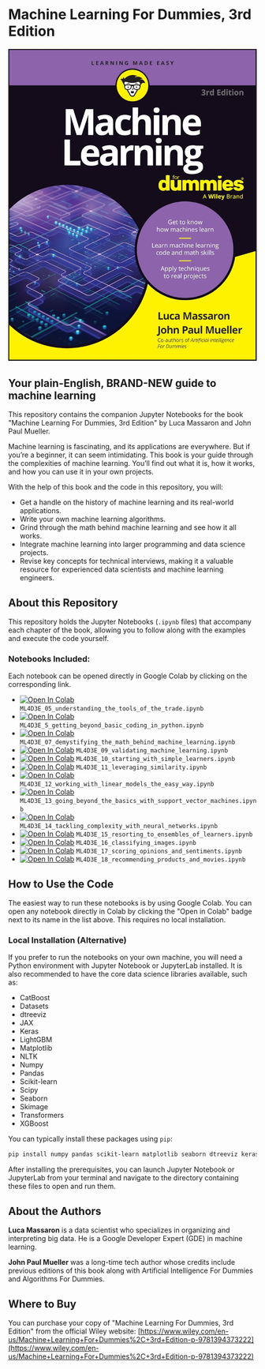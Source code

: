 # Machine Learning For Dummies, 3rd Edition

![Book Cover](81AkdcZ5FoL._SL1500_.jpg)

## Your plain-English, BRAND-NEW guide to machine learning

This repository contains the companion Jupyter Notebooks for the book "Machine Learning For Dummies, 3rd Edition" by Luca Massaron and John Paul Mueller.

Machine learning is fascinating, and its applications are everywhere. But if you’re a beginner, it can seem intimidating. This book is your guide through the complexities of machine learning. You’ll find out what it is, how it works, and how you can use it in your own projects.

With the help of this book and the code in this repository, you will:
*   Get a handle on the history of machine learning and its real-world applications.
*   Write your own machine learning algorithms.
*   Grind through the math behind machine learning and see how it all works.
*   Integrate machine learning into larger programming and data science projects.
*   Revise key concepts for technical interviews, making it a valuable resource for experienced data scientists and machine learning engineers.

## About this Repository

This repository holds the Jupyter Notebooks (`.ipynb` files) that accompany each chapter of the book, allowing you to follow along with the examples and execute the code yourself.

### Notebooks Included:

Each notebook can be opened directly in Google Colab by clicking on the corresponding link.

*   [![Open In Colab](https://colab.research.google.com/assets/colab-badge.svg)](https://colab.research.google.com/github/lmassaron/ml4dummies_3ed/blob/main/ML4D3E_05_understanding_the_tools_of_the_trade.ipynb) `ML4D3E_05_understanding_the_tools_of_the_trade.ipynb`
*   [![Open In Colab](https://colab.research.google.com/assets/colab-badge.svg)](https://colab.research.google.com/github/lmassaron/ml4dummies_3ed/blob/main/ML4D3E_5_getting_beyond_basic_coding_in_python.ipynb) `ML4D3E_5_getting_beyond_basic_coding_in_python.ipynb`
*   [![Open In Colab](https://colab.research.google.com/assets/colab-badge.svg)](https://colab.research.google.com/github/lmassaron/ml4dummies_3ed/blob/main/ML4D3E_07_demystifying_the_math_behind_machine_learning.ipynb) `ML4D3E_07_demystifying_the_math_behind_machine_learning.ipynb`
*   [![Open In Colab](https://colab.research.google.com/assets/colab-badge.svg)](https://colab.research.google.com/github/lmassaron/ml4dummies_3ed/blob/main/ML4D3E_09_validating_machine_learning.ipynb) `ML4D3E_09_validating_machine_learning.ipynb`
*   [![Open In Colab](https://colab.research.google.com/assets/colab-badge.svg)](https://colab.research.google.com/github/lmassaron/ml4dummies_3ed/blob/main/ML4D3E_10_starting_with_simple_learners.ipynb) `ML4D3E_10_starting_with_simple_learners.ipynb`
*   [![Open In Colab](https://colab.research.google.com/assets/colab-badge.svg)](https://colab.research.google.com/github/lmassaron/ml4dummies_3ed/blob/main/ML4D3E_11_leveraging_similarity.ipynb) `ML4D3E_11_leveraging_similarity.ipynb`
*   [![Open In Colab](https://colab.research.google.com/assets/colab-badge.svg)](https://colab.research.google.com/github/lmassaron/ml4dummies_3ed/blob/main/ML4D3E_12_working_with_linear_models_the_easy_way.ipynb) `ML4D3E_12_working_with_linear_models_the_easy_way.ipynb`
*   [![Open In Colab](https://colab.research.google.com/assets/colab-badge.svg)](https://colab.research.google.com/github/lmassaron/ml4dummies_3ed/blob/main/ML4D3E_13_going_beyond_the_basics_with_support_vector_machines.ipynb) `ML4D3E_13_going_beyond_the_basics_with_support_vector_machines.ipynb`
*   [![Open In Colab](https://colab.research.google.com/assets/colab-badge.svg)](https://colab.research.google.com/github/lmassaron/ml4dummies_3ed/blob/main/ML4D3E_14_tackling_complexity_with_neural_networks.ipynb) `ML4D3E_14_tackling_complexity_with_neural_networks.ipynb`
*   [![Open In Colab](https://colab.research.google.com/assets/colab-badge.svg)](https://colab.research.google.com/github/lmassaron/ml4dummies_3ed/blob/main/ML4D3E_15_resorting_to_ensembles_of_learners.ipynb) `ML4D3E_15_resorting_to_ensembles_of_learners.ipynb`
*   [![Open In Colab](https://colab.research.google.com/assets/colab-badge.svg)](https://colab.research.google.com/github/lmassaron/ml4dummies_3ed/blob/main/ML4D3E_16_classifying_images.ipynb) `ML4D3E_16_classifying_images.ipynb`
*   [![Open In Colab](https://colab.research.google.com/assets/colab-badge.svg)](https://colab.research.google.com/github/lmassaron/ml4dummies_3ed/blob/main/ML4D3E_17_scoring_opinions_and_sentiments.ipynb) `ML4D3E_17_scoring_opinions_and_sentiments.ipynb`
*   [![Open In Colab](https://colab.research.google.com/assets/colab-badge.svg)](https://colab.research.google.com/github/lmassaron/ml4dummies_3ed/blob/main/ML4D3E_18_recommending_products_and_movies.ipynb) `ML4D3E_18_recommending_products_and_movies.ipynb`

## How to Use the Code

The easiest way to run these notebooks is by using Google Colab. You can open any notebook directly in Colab by clicking the "Open in Colab" badge next to its name in the list above. This requires no local installation.

### Local Installation (Alternative)

If you prefer to run the notebooks on your own machine, you will need a Python environment with Jupyter Notebook or JupyterLab installed. It is also recommended to have the core data science libraries available, such as:

*   CatBoost
*   Datasets
*   dtreeviz
*   JAX
*   Keras
*   LightGBM
*   Matplotlib
*   NLTK
*   Numpy
*   Pandas
*   Scikit-learn
*   Scipy
*   Seaborn
*   Skimage
*   Transformers
*   XGBoost

You can typically install these packages using `pip`:
```bash
pip install numpy pandas scikit-learn matplotlib seaborn dtreeviz keras nltk xgboost lightgbm catboost datasets transformers scipy scikit-image jax jupyter
```

After installing the prerequisites, you can launch Jupyter Notebook or JupyterLab from your terminal and navigate to the directory containing these files to open and run them.

## About the Authors

**Luca Massaron** is a data scientist who specializes in organizing and interpreting big data. He is a Google Developer Expert (GDE) in machine learning.

**John Paul Mueller** was a long-time tech author whose credits include previous editions of this book along with Artificial Intelligence For Dummies and Algorithms For Dummies.

## Where to Buy

You can purchase your copy of "Machine Learning For Dummies, 3rd Edition" from the official Wiley website:
[https://www.wiley.com/en-us/Machine+Learning+For+Dummies%2C+3rd+Edition-p-9781394373222](https://www.wiley.com/en-us/Machine+Learning+For+Dummies%2C+3rd+Edition-p-9781394373222)